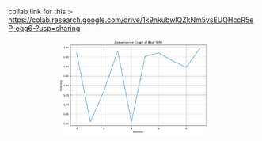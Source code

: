 collab link for this :- https://colab.research.google.com/drive/1k9nkubwlQZkNm5ysEUQHccR5eP-eqg6-?usp=sharing

<p align="center">
  <img src="https://github.com/AnMaster15/Parameter-Optimization-of-SVM/blob/main/SVM.png" width="60%" />
</p>

